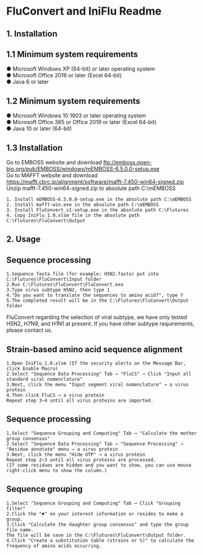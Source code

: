 # FluConvert and IniFlu Readme
## 1. Installation
## 1.1 Minimum system requirements
● Microsoft Windows XP (64-bit) or later operating system  
● Microsoft Office 2016 or later (Excel 64-bit)  
● Java 6 or later  
## 1.2 Minimum system requirements
● Microsoft Windows 10 1903 or later operating system  
● Microsoft Office 365 or Office 2019 or later (Excel 64-bit)  
● Java 10 or later (64-bit)  
## 1.3 Installation
Go to EMBOSS website and download ftp://emboss.open-bio.org/pub/EMBOSS/windows/mEMBOSS-6.5.0.0-setup.exe  
Go to MAFFT website and download https://mafft.cbrc.jp/alignment/software/mafft-7.450-win64-signed.zip  
Unzip mafft-7.450-win64-signed.zip to absolute path C:\mEMBOSS  
```
1. Install mEMBOSS-6.5.0.0-setup.exe in the absolute path C:\mEMBOSS
2. Install mafft-win.exe in the absolute path C:\mEMBOSS
3. Install FluConvert_v1-setup.exe in the absolute path C:\Flutures
4. Copy IniFlu_1.0.xlsm file in the absolute path C:\Flutures\FluConvert\Output
```
## 2. Usage
## Sequence processing
```
1.Sequence fasta file (for example: H5N2.fasta) put into C:\Flutures\FluConvert\Input folder
2.Run C:\Flutures\FluConvert\FluConvert.exe
3.Type virus subtype H5N2, then type 1
4."Do you want to translate the sequences to amino acid?", type Y
5.The completed result will be in the C:\Flutures\FluConvert\Output folder
```
FluConvert regarding the selection of viral subtype, we have only tested H5N2, H7N9, and H1N1 at present.
If you have other subtype requirements, please contact us.
## Strain-based amino acid sequence alignment
```
1.Open IniFlu_1.0.xlsm (If the security alerts on the Message Bar, click Enable Macro)
2.Select "Sequence Data Processing" Tab → "FluCS" → Click "Input all standard viral nomenclature"
3.Next, click the menu "Input segment viral nomenclature" → a virus protein
4.Then click FluCS → a virus protein
Repeat step 3~4 until all virus proteins are imported.
```
## Sequence processing
```
1.Select "Sequence Grouping and Computing" Tab → "Calculate the mother group consensus"
2.Select "Sequence Data Processing" Tab → "Sequence Processing" → "Residue annotate" menu → a virus protein
3.Next, click the menu "Hide UTP" → a virus protein
Repeat step 2~3 until all virus proteins are processed. 
(If some residues are hidden and you want to show, you can use mouse right-click menu to show the column.)
```
## Sequence grouping
```
1.Select "Sequence Grouping and Computing" Tab → Click "Grouping filter"
2.Click the "▼" on your interest information or resides to make a group.
3.Click "Calculate the daughter group consensus" and type the group file name.
The file will be save in the C:\Flutures\FluConvert\Output folder.
4.Click "Create a substitution table (strains or %)" to calculate the frequency of amino acids occurring.
```
